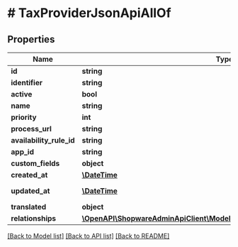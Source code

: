 # # TaxProviderJsonApiAllOf

## Properties

Name | Type | Description | Notes
------------ | ------------- | ------------- | -------------
**id** | **string** |  | [optional]
**identifier** | **string** |  |
**active** | **bool** |  | [optional]
**name** | **string** |  |
**priority** | **int** |  |
**process_url** | **string** |  | [optional]
**availability_rule_id** | **string** |  | [optional]
**app_id** | **string** |  | [optional]
**custom_fields** | **object** |  | [optional]
**created_at** | [**\DateTime**](\DateTime.md) |  | [readonly]
**updated_at** | [**\DateTime**](\DateTime.md) |  | [optional] [readonly]
**translated** | **object** |  | [optional]
**relationships** | [**\OpenAPI\ShopwareAdminApiClient\Model\TaxProviderJsonApiAllOfRelationships**](TaxProviderJsonApiAllOfRelationships.md) |  | [optional]

[[Back to Model list]](../../README.md#models) [[Back to API list]](../../README.md#endpoints) [[Back to README]](../../README.md)
